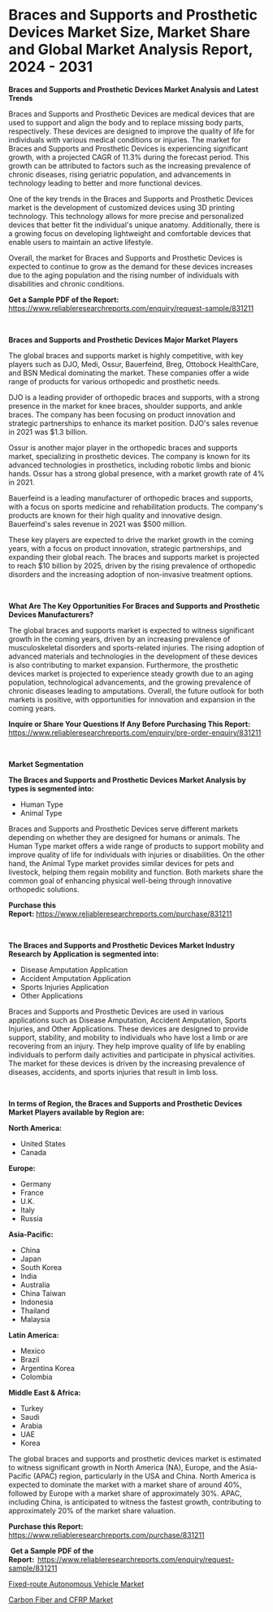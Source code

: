 <p><h1>Braces and Supports and Prosthetic Devices Market Size, Market Share and Global Market Analysis Report, 2024 - 2031</h1></p><p><strong>Braces and Supports and Prosthetic Devices Market Analysis and Latest Trends</strong></p>
<p><p>Braces and Supports and Prosthetic Devices are medical devices that are used to support and align the body and to replace missing body parts, respectively. These devices are designed to improve the quality of life for individuals with various medical conditions or injuries. The market for Braces and Supports and Prosthetic Devices is experiencing significant growth, with a projected CAGR of 11.3% during the forecast period. This growth can be attributed to factors such as the increasing prevalence of chronic diseases, rising geriatric population, and advancements in technology leading to better and more functional devices.</p><p>One of the key trends in the Braces and Supports and Prosthetic Devices market is the development of customized devices using 3D printing technology. This technology allows for more precise and personalized devices that better fit the individual's unique anatomy. Additionally, there is a growing focus on developing lightweight and comfortable devices that enable users to maintain an active lifestyle.</p><p>Overall, the market for Braces and Supports and Prosthetic Devices is expected to continue to grow as the demand for these devices increases due to the aging population and the rising number of individuals with disabilities and chronic conditions.</p></p>
<p><strong>Get a Sample PDF of the Report:&nbsp;</strong> <a href="https://www.reliableresearchreports.com/enquiry/request-sample/831211">https://www.reliableresearchreports.com/enquiry/request-sample/831211</a></p>
<p>&nbsp;</p>
<p><strong>Braces and Supports and Prosthetic Devices Major Market Players</strong></p>
<p><p>The global braces and supports market is highly competitive, with key players such as DJO, Medi, Ossur, Bauerfeind, Breg, Ottobock HealthCare, and BSN Medical dominating the market. These companies offer a wide range of products for various orthopedic and prosthetic needs.</p><p>DJO is a leading provider of orthopedic braces and supports, with a strong presence in the market for knee braces, shoulder supports, and ankle braces. The company has been focusing on product innovation and strategic partnerships to enhance its market position. DJO's sales revenue in 2021 was $1.3 billion.</p><p>Ossur is another major player in the orthopedic braces and supports market, specializing in prosthetic devices. The company is known for its advanced technologies in prosthetics, including robotic limbs and bionic hands. Ossur has a strong global presence, with a market growth rate of 4% in 2021.</p><p>Bauerfeind is a leading manufacturer of orthopedic braces and supports, with a focus on sports medicine and rehabilitation products. The company's products are known for their high quality and innovative design. Bauerfeind's sales revenue in 2021 was $500 million.</p><p>These key players are expected to drive the market growth in the coming years, with a focus on product innovation, strategic partnerships, and expanding their global reach. The braces and supports market is projected to reach $10 billion by 2025, driven by the rising prevalence of orthopedic disorders and the increasing adoption of non-invasive treatment options.</p></p>
<p>&nbsp;</p>
<p><strong>What Are The Key Opportunities For Braces and Supports and Prosthetic Devices Manufacturers?</strong></p>
<p><p>The global braces and supports market is expected to witness significant growth in the coming years, driven by an increasing prevalence of musculoskeletal disorders and sports-related injuries. The rising adoption of advanced materials and technologies in the development of these devices is also contributing to market expansion. Furthermore, the prosthetic devices market is projected to experience steady growth due to an aging population, technological advancements, and the growing prevalence of chronic diseases leading to amputations. Overall, the future outlook for both markets is positive, with opportunities for innovation and expansion in the coming years.</p></p>
<p><strong>Inquire or Share Your Questions If Any Before Purchasing This Report:</strong> <a href="https://www.reliableresearchreports.com/enquiry/pre-order-enquiry/831211">https://www.reliableresearchreports.com/enquiry/pre-order-enquiry/831211</a></p>
<p>&nbsp;</p>
<p><strong>Market Segmentation</strong></p>
<p><strong>The Braces and Supports and Prosthetic Devices Market Analysis by types is segmented into:</strong></p>
<p><ul><li>Human Type</li><li>Animal Type</li></ul></p>
<p><p>Braces and Supports and Prosthetic Devices serve different markets depending on whether they are designed for humans or animals. The Human Type market offers a wide range of products to support mobility and improve quality of life for individuals with injuries or disabilities. On the other hand, the Animal Type market provides similar devices for pets and livestock, helping them regain mobility and function. Both markets share the common goal of enhancing physical well-being through innovative orthopedic solutions.</p></p>
<p><strong>Purchase this Report:&nbsp;</strong><a href="https://www.reliableresearchreports.com/purchase/831211">https://www.reliableresearchreports.com/purchase/831211</a></p>
<p>&nbsp;</p>
<p><strong>The Braces and Supports and Prosthetic Devices Market Industry Research by Application is segmented into:</strong></p>
<p><ul><li>Disease Amputation Application</li><li>Accident Amputation Application</li><li>Sports Injuries Application</li><li>Other Applications</li></ul></p>
<p><p>Braces and Supports and Prosthetic Devices are used in various applications such as Disease Amputation, Accident Amputation, Sports Injuries, and Other Applications. These devices are designed to provide support, stability, and mobility to individuals who have lost a limb or are recovering from an injury. They help improve quality of life by enabling individuals to perform daily activities and participate in physical activities. The market for these devices is driven by the increasing prevalence of diseases, accidents, and sports injuries that result in limb loss.</p></p>
<p>&nbsp;</p>
<p><strong>In terms of Region, the Braces and Supports and Prosthetic Devices Market Players available by Region are:</strong></p>
<p>
    <p> <strong> North America: </strong>
        <ul>
            <li>United States</li>
            <li>Canada</li>
        </ul>
        </p> 
    <p> <strong> Europe: </strong>
        <ul>
            <li>Germany</li>
            <li>France</li>
            <li>U.K.</li>
            <li>Italy</li>
            <li>Russia</li>
        </ul>
        </p> 
    <p> <strong> Asia-Pacific: </strong>
        <ul>
            <li>China</li>
            <li>Japan</li>
            <li>South Korea</li>
            <li>India</li>
            <li>Australia</li>
            <li>China Taiwan</li>
            <li>Indonesia</li>
            <li>Thailand</li>
            <li>Malaysia</li>
        </ul>
        </p> 
    <p> <strong> Latin America: </strong>
        <ul>
            <li>Mexico</li>
            <li>Brazil</li>
            <li>Argentina Korea</li>
            <li>Colombia</li>
        </ul>
        </p> 
    <p> <strong> Middle East & Africa: </strong>
        <ul>
            <li>Turkey</li>
            <li>Saudi</li>
            <li>Arabia</li>
            <li>UAE</li>
            <li>Korea</li>
        </ul>
    </p>
    </p>
<p><p>The global braces and supports and prosthetic devices market is estimated to witness significant growth in North America (NA), Europe, and the Asia-Pacific (APAC) region, particularly in the USA and China. North America is expected to dominate the market with a market share of around 40%, followed by Europe with a market share of approximately 30%. APAC, including China, is anticipated to witness the fastest growth, contributing to approximately 20% of the market share valuation.</p></p>
<p><strong>Purchase this Report: </strong><a href="https://www.reliableresearchreports.com/purchase/831211">https://www.reliableresearchreports.com/purchase/831211</a></p>
<p>&nbsp;<strong>Get a Sample PDF of the Report:&nbsp;&nbsp;</strong><a href="https://www.reliableresearchreports.com/enquiry/request-sample/831211">https://www.reliableresearchreports.com/enquiry/request-sample/831211</a></p>
<p><strong></strong></p>
<p><p><a href="https://github.com/Sherrillcrooksxa8i18ucf2m/Market-Research-Report-List-1/blob/main/fixed-route-autonomous-vehicle-market.md">Fixed-route Autonomous Vehicle Market</a></p><p><a href="https://github.com/khansimonweber1lqujlwoz15d/Market-Research-Report-List-1/blob/main/carbon-fiber-and-cfrp-market.md">Carbon Fiber and CFRP Market</a></p></p>